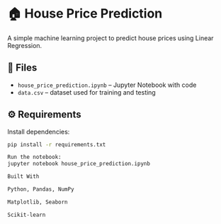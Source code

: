 # 🏠 House Price Prediction

A simple machine learning project to predict house prices using Linear Regression.

## 📂 Files
- `house_price_prediction.ipynb` – Jupyter Notebook with code  
- `data.csv` – dataset used for training and testing  

## ⚙️ Requirements
Install dependencies:
```bash
pip install -r requirements.txt

Run the notebook:
jupyter notebook house_price_prediction.ipynb

Built With

Python, Pandas, NumPy

Matplotlib, Seaborn

Scikit-learn

